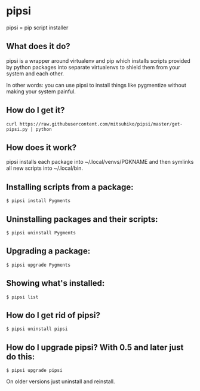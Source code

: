 # pipsi

pipsi = pip script installer

## What does it do?

pipsi is a wrapper around virtualenv and pip which installs scripts provided by
python packages into separate virtualenvs to shield them from your system and
each other.

In other words: you can use pipsi to install things like
pygmentize without making your system painful.

## How do I get it?

    curl https://raw.githubusercontent.com/mitsuhiko/pipsi/master/get-pipsi.py | python

## How does it work?

pipsi installs each package into ~/.local/venvs/PGKNAME and then
symlinks all new scripts into ~/.local/bin.

## Installing scripts from a package:

    $ pipsi install Pygments

## Uninstalling packages and their scripts:

    $ pipsi uninstall Pygments

## Upgrading a package:

    $ pipsi upgrade Pygments

## Showing what's installed:

    $ pipsi list

## How do I get rid of pipsi?

    $ pipsi uninstall pipsi

## How do I upgrade pipsi?  With 0.5 and later just do this:

    $ pipsi upgrade pipsi

On older versions just uninstall and reinstall.


